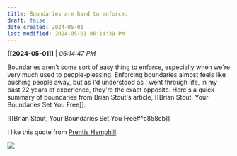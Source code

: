 ```yaml
---
title: Boundaries are hard to enforce.
draft: false
date created: 2024-05-01
last modified: 2024-05-01 06:14:39 PM
---
```


**[[2024-05-01]]** | *06:14:47 PM*

Boundaries aren't some sort of easy thing to enforce, especially when we're very much used to people-pleasing. Enforcing boundaries almost feels like pushing people away, but as I'd understood as I went through life, in my past 22 years of experience, they're the exact opposite. Here's a quick summary of boundaries from Brian Stout's article, [[Brian Stout, Your Boundaries Set You Free]]:

![[Brian Stout, Your Boundaries Set You Free#^c858cb]]

I like this quote from [Prentis Hemphill](https://prentishemphill.com/):

![](https://substackcdn.com/image/fetch/w_1456,c_limit,f_auto,q_auto:good,fl_progressive:steep/https%3A%2F%2Fbucketeer-e05bbc84-baa3-437e-9518-adb32be77984.s3.amazonaws.com%2Fpublic%2Fimages%2Fcc1c842f-8b1b-497f-a269-9b74e56132f6_765x566.png)